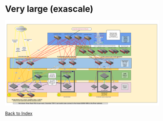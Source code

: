 # Very large (exascale)

![](../../../../img/network/management_network/exascale.png)

[Back to Index](../index.md)